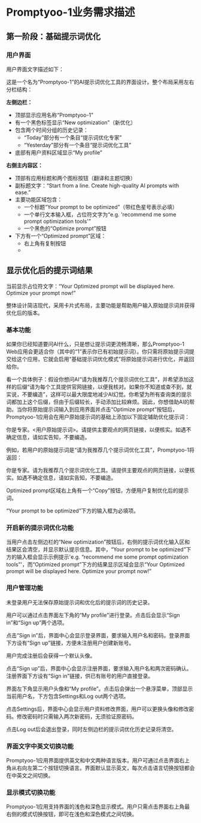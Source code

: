 # Promptyoo-1业务需求描述

## 第一阶段：基础提示词优化

### 用户界面

用户界面文字描述如下：

这是一个名为“Promptyoo-1”的AI提示词优化工具的界面设计。整个布局采用左右分栏结构：

**左侧边栏：**
- 顶部显示应用名称“Promptyoo-1”
- 有一个黑色标签显示“New optimization”（新优化）
- 包含两个时间分组的历史记录：
  - “Today”部分有一个条目“提示词优化专家”
  - “Yesterday”部分有一个条目“提示词优化工具”
- 底部有用户资料区域显示“My profile”

**右侧主内容区：**
- 顶部有应用标题和两个图标按钮（翻译和主题切换）
- 副标题文字：“Start from a line. Create high-quality AI prompts with ease.”
- 主要功能区域包含：
  - 一个标题“Your prompt to be optimized”（带红色星号表示必填）
  - 一个单行文本输入框，占位符文字为“e.g. 'recommend me some prompt optimization tools'”
  - 一个黑色的“Optimize prompt”按钮
- 下方有一个“Optimized prompt”区域：
  - 右上角有复制按钮
  -
 显示优化后的提示词结果
  -
 当前显示占位符文字：“Your Optimized prompt will be displayed here. Optimize your prompt now!”

整体设计简洁现代，采用卡片式布局，主要功能是帮助用户输入原始提示词并获得优化后的版本。

### 基本功能

如果你已经知道要问AI什么，只是想让提示词更流畅清晰，那么Promptyoo-1 Web应用会更适合你（其中的“1”表示你已有初始提示词）。你只需将原始提示词提交给这个应用，它就会启用“基础提示词优化模式”将原始提示词进行优化，并返回给你。

看一个具体例子：假设你想问AI“请为我推荐几个提示词优化工具”，并希望添加这样的后缀“请为每个工具提供官网链接，以便我核对。如果你不知道或查不到，就实说，不要编造”，这样可以最大限度地减少AI幻觉。你希望为所有查询类的提示词都加上这个后缀，但由于后缀较长，手动添加比较麻烦。因此，你想借助AI的帮助。当你将原始提示词输入到应用界面并点击“Optimize prompt”按钮后，Promptyoo-1应用会在用户原始提示词的基础上添加以下固定辅助优化提示词：

<markdown>
你是专家。<用户原始提示词>。请提供主要观点的网页链接，以便核实。如遇不确定信息，请如实告知，不要编造。
</markdown>

例如，若用户的原始提示词是“请为我推荐几个提示词优化工具”，Promptyoo-1将返回：

<markdown>
你是专家。请为我推荐几个提示词优化工具。请提供主要观点的网页链接，以便核实。如遇不确定信息，请如实告知，不要编造。
</markdown>

Optimized prompt区域右上角有一个“Copy”按钮，方便用户复制优化后的提示词。

“Your prompt to be optimized”下方的输入框为必填项。

### 开启新的提示词优化功能

当用户点击左侧边栏的“New optimization”按钮后，右侧的提示词优化输入区和结果区会清空，并显示默认提示信息。其中，“Your prompt to be optimized”下方的输入框会显示示例提示'e.g. “recommend me some prompt optimization tools”'，而“Optimized prompt”下方的结果显示区域会显示“Your Optimized prompt will be displayed here. Optimize your prompt now!”

### 用户管理功能

未登录用户无法保存原始提示词和优化后的提示词的历史记录。

用户可以通过点击界面左下角的“My profile”进行登录。点击后会显示“Sign in”和“Sign up”两个选项。

点击“Sign in”后，界面中心会显示登录界面，要求输入用户名和密码。登录界面下方设有“Sign up”链接，方便未注册用户创建新账号。

用户完成注册后会获得一个默认头像。

点击“Sign up”后，界面中心会显示注册界面，要求输入用户名和两次密码确认。注册界面下方设有“Sign in”链接，供已有账号的用户直接登录。

界面左下角显示用户头像和“My profile”。点击后会弹出一个悬浮菜单，顶部显示当前用户名，下方包含Settings和Log out两个选项。

点击Settings后，界面中心会显示用户资料修改界面，用户可以更换头像和修改密码。修改密码时只需输入两次新密码，无须验证原密码。

点击Log out后会退出登录，同时左侧边栏的提示词优化历史记录将清空。

### 界面文字中英文切换功能

Promptyoo-1应用界面提供英文和中文两种语言版本。用户可通过点击界面右上角从右向左第二个按钮切换语言。界面默认显示英文，每次点击语言切换按钮都会在中英文之间切换。

### 显示模式切换功能

Promptyoo-1应用支持界面的浅色和深色显示模式。用户只需点击界面右上角最右侧的模式切换按钮，即可在浅色和深色模式之间切换。

